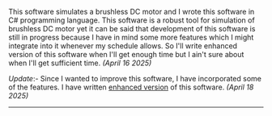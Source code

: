 This software simulates a brushless DC motor and I wrote this software in C# programming language. This software is a robust tool for simulation of brushless DC motor yet it can be said that development of this software is still in progress because I have in mind some more features which I might integrate into it whenever my schedule allows. 
So I'll write enhanced version of this software when I'll get enough time but I ain't sure about when I'll get sufficient time. _(April 16 2025)_

*Update*:- Since I wanted to improve this software, I have incorporated some of the features. I have written [enhanced version](https://github.com/KMORaza/Brushless_DC_Motor_Simulation_App/tree/main/Brushless%20DC%20Motor%20Simulation%20App/BrushlessDCMotorSimulation) of this software. _(April 18 2025)_

---

